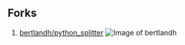 ## Forks

1. [bertlandh/python_splitter](https://github.com/bertlandh/python_splitter)
   ![Image of bertlandh](https://avatars.githubusercontent.com/u/27841491?v=4)

